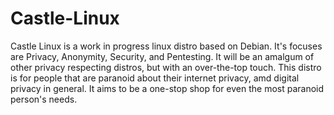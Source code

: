 # Castle-Linux
Castle Linux is a work in progress linux distro based on Debian. It's focuses are Privacy, Anonymity, Security, and Pentesting.
It will be an amalgum of other privacy respecting distros, but with an over-the-top touch. This distro is for people that are paranoid about their internet privacy, amd digital
privacy in general. It aims to be a one-stop shop for even the most paranoid person's needs.
